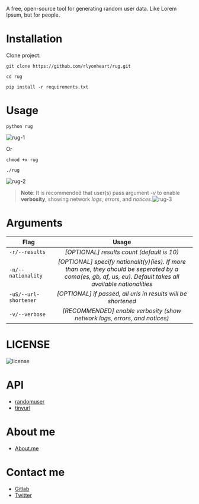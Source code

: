 A free, open-source tool for generating random user data. Like Lorem Ipsum, but for people.

# Installation
Clone project:
```
git clone https://github.com/rlyonheart/rug.git
```

```
cd rug
```

```
pip install -r requirements.txt
```

# Usage
```
python rug
```
![rug-1](https://user-images.githubusercontent.com/74001397/144922076-f5be9619-26fa-4fbc-be77-038dbd23dbe7.gif)


Or 
```
chmod +x rug
```

```
./rug
```
![rug-2](https://user-images.githubusercontent.com/74001397/144921671-79610c29-d694-4cdb-b77d-35c598af7f80.gif)


> **Note**: It is recommended that user(s) pass argument *-v* to enable **verbosity**, showing network *logs*, *errors*, and *notices*.![rug-3](https://user-images.githubusercontent.com/74001397/144922475-fbde51d8-d74c-4fd0-9a9a-f08461315d60.gif)


# Arguments
| Flag          | Usage|
| ------------- |:---------:|
| <code>-r/--results</code>      |   *[OPTIONAL] results count (default is 10)*  |
| <code>-n/--nationality</code>  |  *[OPTIONAL] specify nationalit(y)(ies). If more than one, they ahould be seperated by a coma(es, gb, af, us, eu). Default takes all available nationalities*  |
| <code>-uS/--url-shortener</code>  |  *[OPTIONAL] if passed, all urls in results will be shortened*  |
| <code>-v/--verbose</code>  |  *[RECOMMENDED] enable verbosity (show network logs, errors, and notices)*  |

# LICENSE
![license](https://user-images.githubusercontent.com/74001397/137917929-2f2cdb0c-4d1d-4e4b-9f0d-e01589e027b5.png)

# API
* [randomuser](https://randomuser.me)
* [tinyurl](https://tinyurl.com)

# About me
* [About.me](https://about.me/rlyonheart)

# Contact me
* [Gitlab](https://gitlab.com/rlyonheart)
* [Twitter](https://twitter.com/rly0nheart)
